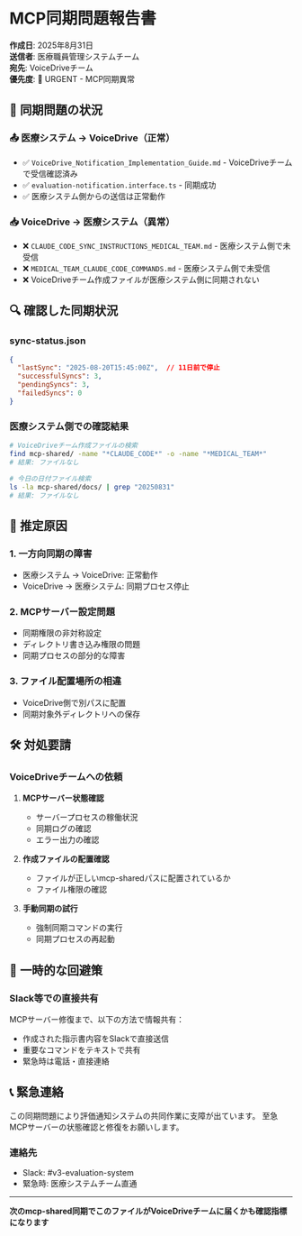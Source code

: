# MCP同期問題報告書

**作成日**: 2025年8月31日  
**送信者**: 医療職員管理システムチーム  
**宛先**: VoiceDriveチーム  
**優先度**: 🔴 URGENT - MCP同期異常

## 🚨 同期問題の状況

### 📤 医療システム → VoiceDrive（正常）
- ✅ `VoiceDrive_Notification_Implementation_Guide.md` - VoiceDriveチームで受信確認済み
- ✅ `evaluation-notification.interface.ts` - 同期成功
- ✅ 医療システム側からの送信は正常動作

### 📥 VoiceDrive → 医療システム（異常）
- ❌ `CLAUDE_CODE_SYNC_INSTRUCTIONS_MEDICAL_TEAM.md` - 医療システム側で未受信
- ❌ `MEDICAL_TEAM_CLAUDE_CODE_COMMANDS.md` - 医療システム側で未受信
- ❌ VoiceDriveチーム作成ファイルが医療システム側に同期されない

## 🔍 確認した同期状況

### sync-status.json
```json
{
  "lastSync": "2025-08-20T15:45:00Z",  // 11日前で停止
  "successfulSyncs": 3,
  "pendingSyncs": 3,
  "failedSyncs": 0
}
```

### 医療システム側での確認結果
```bash
# VoiceDriveチーム作成ファイルの検索
find mcp-shared/ -name "*CLAUDE_CODE*" -o -name "*MEDICAL_TEAM*"
# 結果: ファイルなし

# 今日の日付ファイル検索  
ls -la mcp-shared/docs/ | grep "20250831"
# 結果: ファイルなし
```

## 🤔 推定原因

### 1. 一方向同期の障害
- 医療システム → VoiceDrive: 正常動作
- VoiceDrive → 医療システム: 同期プロセス停止

### 2. MCPサーバー設定問題
- 同期権限の非対称設定
- ディレクトリ書き込み権限の問題
- 同期プロセスの部分的な障害

### 3. ファイル配置場所の相違
- VoiceDrive側で別パスに配置
- 同期対象外ディレクトリへの保存

## 🛠️ 対処要請

### VoiceDriveチームへの依頼
1. **MCPサーバー状態確認**
   - サーバープロセスの稼働状況
   - 同期ログの確認
   - エラー出力の確認

2. **作成ファイルの配置確認**
   - ファイルが正しいmcp-sharedパスに配置されているか
   - ファイル権限の確認

3. **手動同期の試行**
   - 強制同期コマンドの実行
   - 同期プロセスの再起動

## 🔄 一時的な回避策

### Slack等での直接共有
MCPサーバー修復まで、以下の方法で情報共有：
- 作成された指示書内容をSlackで直接送信
- 重要なコマンドをテキストで共有
- 緊急時は電話・直接連絡

## 📞 緊急連絡

この同期問題により評価通知システムの共同作業に支障が出ています。
至急MCPサーバーの状態確認と修復をお願いします。

### 連絡先
- Slack: #v3-evaluation-system
- 緊急時: 医療システムチーム直通

---
**次のmcp-shared同期でこのファイルがVoiceDriveチームに届くかも確認指標になります**